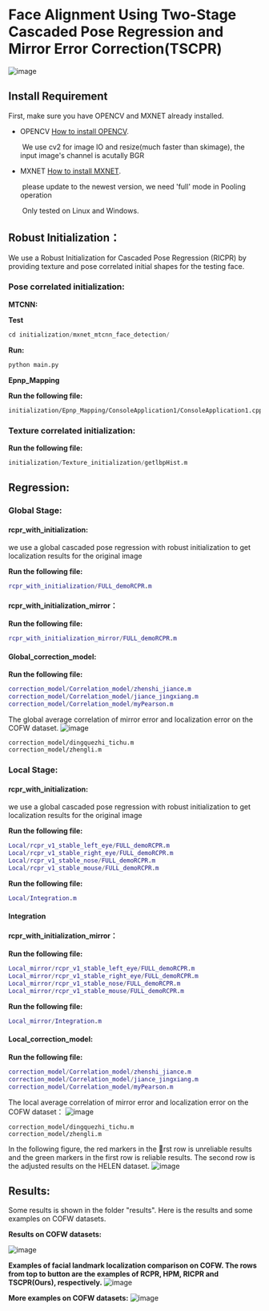 # Face Alignment Using Two-Stage Cascaded Pose Regression and Mirror Error Correction(TSCPR)

![image](https://github.com/DuoLong/Tscpr/blob/master/results/pipeline.png)


## Install Requirement

  First, make sure you have OPENCV and MXNET already installed.

- OPENCV [How to install OPENCV](https://docs.opencv.org/master/d3/d52/tutorial_windows_install.html "With a Title"). 

  ​	We use cv2 for image IO and resize(much faster than skimage), the input image's channel is acutally BGR

- MXNET [How to install MXNET](https://mxnet.apache.org/get_started/? "With a Title").

  ​	please update to the newest version, we need 'full' mode in Pooling operation

  ​ Only tested on Linux and Windows.
  
## Robust Initialization：

We use a Robust Initialization for Cascaded Pose Regression (RICPR) by providing texture and pose correlated initial shapes for the testing face.

### **Pose correlated initialization:**

**MTCNN:**

**Test**

```python
cd initialization/mxnet_mtcnn_face_detection/
```

**Run:**

```python
python main.py
```

**Epnp_Mapping**

**Run the following file:**

```
initialization/Epnp_Mapping/ConsoleApplication1/ConsoleApplication1.cpp
```

### Texture correlated initialization:

 **Run the following file:**

```python
initialization/Texture_initialization/getlbpHist.m
```

## Regression:

### Global Stage:

#### rcpr_with_initialization:

we use a global cascaded pose regression with robust initialization to get localization results for the original image

 **Run the following file:**

```matlab
rcpr_with_initialization/FULL_demoRCPR.m
```

####  rcpr_with_initialization_mirror：

 **Run the following file:**

```matlab
rcpr_with_initialization_mirror/FULL_demoRCPR.m
```

#### Global_correction_model:

**Run the following file:**

```matlab
correction_model/Correlation_model/zhenshi_jiance.m
correction_model/Correlation_model/jiance_jingxiang.m
correction_model/Correlation_model/myPearson.m
```
The global average correlation of mirror error and localization error  on the COFW dataset.
![image](https://github.com/DuoLong/Tscpr/blob/master/results/xiangguan_quanju.png)
```
correction_model/dingquezhi_tichu.m
correction_model/zhengli.m
```

### Local Stage:

#### rcpr_with_initialization:

we use a global cascaded pose regression with robust initialization to get localization results for the original image

 **Run the following file:**

```matlab
Local/rcpr_v1_stable_left_eye/FULL_demoRCPR.m
Local/rcpr_v1_stable_right_eye/FULL_demoRCPR.m
Local/rcpr_v1_stable_nose/FULL_demoRCPR.m
Local/rcpr_v1_stable_mouse/FULL_demoRCPR.m
```

 **Run the following file:**

```matlab
Local/Integration.m
```

####  Integration

#### rcpr_with_initialization_mirror：

 **Run the following file:**

```matlab
Local_mirror/rcpr_v1_stable_left_eye/FULL_demoRCPR.m
Local_mirror/rcpr_v1_stable_right_eye/FULL_demoRCPR.m
Local_mirror/rcpr_v1_stable_nose/FULL_demoRCPR.m
Local_mirror/rcpr_v1_stable_mouse/FULL_demoRCPR.m
```

**Run the following file:**

```matlab
Local_mirror/Integration.m
```

#### Local_correction_model:

**Run the following file:**

```matlab
correction_model/Correlation_model/zhenshi_jiance.m
correction_model/Correlation_model/jiance_jingxiang.m
correction_model/Correlation_model/myPearson.m
```
The local average correlation of mirror error and localization error on the COFW dataset：
![image](https://github.com/DuoLong/Tscpr/blob/master/results/xiangguan_jubu.png)
```
correction_model/dingquezhi_tichu.m
correction_model/zhengli.m
```

In the following figure, the red markers in the rst row is unreliable results and the green markers in the first row is reliable results. The second row is the adjusted results on the HELEN dataset.
![image](https://github.com/DuoLong/Tscpr/blob/master/results/fail1vs.png)

## Results:

Some results is shown in the folder "results". Here is the results and some examples on COFW datasets.


**Results on COFW datasets:**

![image](https://github.com/DuoLong/Tscpr/blob/master/results/COFW_results.png)


**Examples of facial landmark localization comparison on COFW. The rows from top to button are the examples of RCPR, HPM, RICPR and TSCPR(Ours), respectively.**
![image](https://github.com/DuoLong/Tscpr/blob/master/results/cofwresult_vs_best.png,width="200")


**More examples on COFW datasets:**
![image](https://github.com/DuoLong/Tscpr/blob/master/results/cofw1.png)

